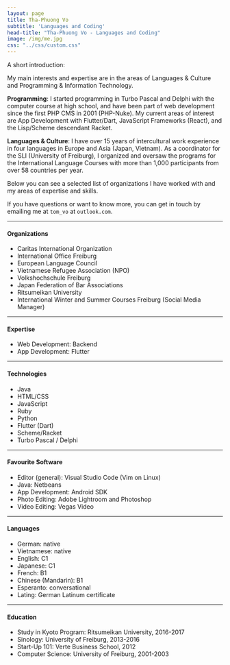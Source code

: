 ```yaml
---
layout: page
title: Tha-Phuong Vo
subtitle: 'Languages and Coding'
head-title: "Tha-Phuong Vo - Languages and Coding"
image: /img/me.jpg
css: "../css/custom.css"
---
```

A short introduction: 

My main interests and expertise are in the areas of Languages & Culture and Programming & Information Technology.

**Programming**: I started programming in Turbo Pascal and Delphi with the computer course at high school, and have been part of  web development since the first PHP CMS in 2001 (PHP-Nuke). My current areas of interest are App Development with Flutter/Dart, JavaScript Frameworks (React), and the Lisp/Scheme descendant Racket.  

**Languages & Culture**: I have over 15 years of intercultural work experience in four languages in Europe and Asia (Japan, Vietnam). As a coordinator for the SLI (University of Freiburg), I organized and oversaw the programs for the International Language Courses with more than 1,000 participants from over 58 countries per year. 

Below you can see a selected list of organizations I have worked with and my areas of expertise and skills. 

If you have questions or want to know more, you can get in touch by emailing me at `tom_vo` at `outlook.com`.

----

#### Organizations
- Caritas International Organization
- International Office Freiburg
- European Language Council
- Vietnamese Refugee Association (NPO)
- Volkshochschule Freiburg
- Japan Federation of Bar Associations
- Ritsumeikan University
- International Winter and Summer Courses Freiburg (Social Media Manager)

-----

#### Expertise
- Web Development: Backend
- App Development: Flutter  

----

#### Technologies
- Java
- HTML/CSS
- JavaScript
- Ruby
- Python
- Flutter (Dart)
- Scheme/Racket
- Turbo Pascal / Delphi

----

#### Favourite Software
- Editor (general): Visual Studio Code (Vim on Linux)
- Java: Netbeans
- App Development: Android SDK
- Photo Editing: Adobe Lightroom and Photoshop 
- Video Editing: Vegas Video

----

#### Languages
- German: native
- Vietnamese: native
- English: C1 
- Japanese: C1
- French: B1
- Chinese (Mandarin): B1
- Esperanto: conversational
- Lating: German Latinum certificate

----

#### Education
- Study in Kyoto Program: Ritsumeikan University, 2016-2017
- Sinology: University of Freiburg, 2013-2016
- Start-Up 101: Verte Business School, 2012
- Computer Science: University of Freiburg, 2001-2003

